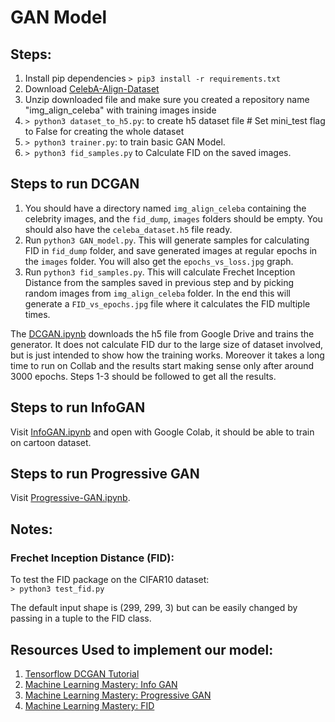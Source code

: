 # GAN Model

## Steps:

1. Install pip dependencies `> pip3 install -r requirements.txt`
2. Download [CelebA-Align-Dataset](http://mmlab.ie.cuhk.edu.hk/projects/CelebA.html)
3. Unzip downloaded file and make sure you created a repository name "img_align_celeba" with training images inside
4. `> python3 dataset_to_h5.py`: to create h5 dataset file # Set mini_test flag to False for creating the whole dataset
5. `> python3 trainer.py`: to train basic GAN Model.
6. `> python3 fid_samples.py` to Calculate FID on the saved images.

## Steps to run DCGAN
1. You should have a directory named `img_align_celeba` containing the celebrity images, and the `fid_dump`, `images` folders should be empty. You should also have the `celeba_dataset.h5` file ready.
2. Run `python3 GAN_model.py`. This will generate samples for calculating FID in `fid_dump` folder, and save generated images at regular epochs in the `images` folder. You will also get the `epochs_vs_loss.jpg` graph.
3. Run `python3 fid_samples.py`. This will calculate Frechet Inception Distance from the samples saved in previous step and by picking random images from `img_align_celeba` folder. In the end this will generate a `FID_vs_epochs.jpg` file where it calculates the FID multiple times.

The [DCGAN.ipynb](https://github.com/lokinSai/GAN-Implementation/blob/master/DCGAN.ipynb) downloads the h5 file from Google Drive and trains the generator. It does not calculate FID dur to the large size of dataset involved, but is just intended to show how the training works. Moreover it takes a long time to run on Collab and the results start making sense only after around 3000 epochs. Steps 1-3 should be followed to get all the results.

## Steps to run InfoGAN
Visit [InfoGAN.ipynb](https://github.com/lokinSai/GAN-Implementation/blob/master/InfoGAN.ipynb) and open with Google Colab, it should be able to train on cartoon dataset.

## Steps to run Progressive GAN
Visit [Progressive-GAN.ipynb](https://github.com/lokinSai/GAN-Implementation/blob/master/Progressive-GAN.ipynb).

## Notes:

### Frechet Inception Distance (FID):

To test the FID package on the CIFAR10 dataset:  
`> python3 test_fid.py`

The default input shape is (299, 299, 3) but can be easily changed by passing in a tuple to the FID class.

## Resources Used to implement our model:
1. [Tensorflow DCGAN Tutorial](https://www.tensorflow.org/tutorials/generative/dcgan)
2. [Machine Learning Mastery: Info GAN](https://machinelearningmastery.com/how-to-develop-an-information-maximizing-generative-adversarial-network-infogan-in-keras/)
3. [Machine Learning Mastery: Progressive GAN](https://machinelearningmastery.com/how-to-implement-progressive-growing-gan-models-in-keras/)
4. [Machine Learning Mastery: FID](https://machinelearningmastery.com/how-to-implement-the-frechet-inception-distance-fid-from-scratch/)

